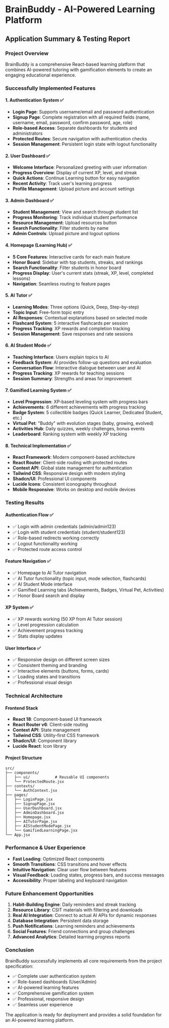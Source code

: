 # BrainBuddy - AI-Powered Learning Platform
## Application Summary & Testing Report

### Project Overview
BrainBuddy is a comprehensive React-based learning platform that combines AI-powered tutoring with gamification elements to create an engaging educational experience.

### Successfully Implemented Features

#### 1. Authentication System ✅
- **Login Page**: Supports username/email and password authentication
- **Signup Page**: Complete registration with all required fields (name, username, email, password, confirm password, age, role)
- **Role-based Access**: Separate dashboards for students and administrators
- **Protected Routes**: Secure navigation with authentication checks
- **Session Management**: Persistent login state with logout functionality

#### 2. User Dashboard ✅
- **Welcome Interface**: Personalized greeting with user information
- **Progress Overview**: Display of current XP, level, and streak
- **Quick Actions**: Continue Learning button for easy navigation
- **Recent Activity**: Track user's learning progress
- **Profile Management**: Upload picture and account settings

#### 3. Admin Dashboard ✅
- **Student Management**: View and search through student list
- **Progress Monitoring**: Track individual student performance
- **Resource Management**: Upload resources button
- **Search Functionality**: Filter students by name
- **Admin Controls**: Upload picture and logout options

#### 4. Homepage (Learning Hub) ✅
- **5 Core Features**: Interactive cards for each main feature
- **Honor Board**: Sidebar with top students, streaks, and rankings
- **Search Functionality**: Filter students in honor board
- **Progress Display**: User's current stats (streak, XP, level, completed lessons)
- **Navigation**: Seamless routing to feature pages

#### 5. AI Tutor ✅
- **Learning Modes**: Three options (Quick, Deep, Step-by-step)
- **Topic Input**: Free-form topic entry
- **AI Responses**: Contextual explanations based on selected mode
- **Flashcard System**: 5 interactive flashcards per session
- **Progress Tracking**: XP rewards and completion tracking
- **Session Management**: Save responses and rate sessions

#### 6. AI Student Mode ✅
- **Teaching Interface**: Users explain topics to AI
- **Feedback System**: AI provides follow-up questions and evaluation
- **Conversation Flow**: Interactive dialogue between user and AI
- **Progress Tracking**: XP rewards for teaching sessions
- **Session Summary**: Strengths and areas for improvement

#### 7. Gamified Learning System ✅
- **Level Progression**: XP-based leveling system with progress bars
- **Achievements**: 6 different achievements with progress tracking
- **Badge System**: 5 collectible badges (Quick Learner, Dedicated Student, etc.)
- **Virtual Pet**: "Buddy" with evolution stages (baby, growing, evolved)
- **Activities Hub**: Daily quizzes, weekly challenges, bonus events
- **Leaderboard**: Ranking system with weekly XP tracking

#### 8. Technical Implementation ✅
- **React Framework**: Modern component-based architecture
- **React Router**: Client-side routing with protected routes
- **Context API**: Global state management for authentication
- **Tailwind CSS**: Responsive design with modern styling
- **Shadcn/UI**: Professional UI components
- **Lucide Icons**: Consistent iconography throughout
- **Mobile Responsive**: Works on desktop and mobile devices

### Testing Results

#### Authentication Flow ✅
- ✅ Login with admin credentials (admin/admin123)
- ✅ Login with student credentials (student/student123)
- ✅ Role-based redirects working correctly
- ✅ Logout functionality working
- ✅ Protected route access control

#### Feature Navigation ✅
- ✅ Homepage to AI Tutor navigation
- ✅ AI Tutor functionality (topic input, mode selection, flashcards)
- ✅ AI Student Mode interface
- ✅ Gamified Learning tabs (Achievements, Badges, Virtual Pet, Activities)
- ✅ Honor Board search and display

#### XP System ✅
- ✅ XP rewards working (50 XP from AI Tutor session)
- ✅ Level progression calculation
- ✅ Achievement progress tracking
- ✅ Stats display updates

#### User Interface ✅
- ✅ Responsive design on different screen sizes
- ✅ Consistent theming and branding
- ✅ Interactive elements (buttons, forms, cards)
- ✅ Loading states and transitions
- ✅ Professional visual design

### Technical Architecture

#### Frontend Stack
- **React 18**: Component-based UI framework
- **React Router v6**: Client-side routing
- **Context API**: State management
- **Tailwind CSS**: Utility-first CSS framework
- **Shadcn/UI**: Component library
- **Lucide React**: Icon library

#### Project Structure
```
src/
├── components/
│   ├── ui/           # Reusable UI components
│   └── ProtectedRoute.jsx
├── contexts/
│   └── AuthContext.jsx
├── pages/
│   ├── LoginPage.jsx
│   ├── SignupPage.jsx
│   ├── UserDashboard.jsx
│   ├── AdminDashboard.jsx
│   ├── Homepage.jsx
│   ├── AITutorPage.jsx
│   ├── AIStudentModePage.jsx
│   └── GamifiedLearningPage.jsx
└── App.jsx
```

### Performance & User Experience
- **Fast Loading**: Optimized React components
- **Smooth Transitions**: CSS transitions and hover effects
- **Intuitive Navigation**: Clear user flow between features
- **Visual Feedback**: Loading states, progress bars, and success messages
- **Accessibility**: Proper labeling and keyboard navigation

### Future Enhancement Opportunities
1. **Habit-Building Engine**: Daily reminders and streak tracking
2. **Resource Library**: CSIT materials with filtering and downloads
3. **Real AI Integration**: Connect to actual AI APIs for dynamic responses
4. **Database Integration**: Persistent data storage
5. **Push Notifications**: Learning reminders and achievements
6. **Social Features**: Friend connections and group challenges
7. **Advanced Analytics**: Detailed learning progress reports

### Conclusion
BrainBuddy successfully implements all core requirements from the project specification:
- ✅ Complete user authentication system
- ✅ Role-based dashboards (User/Admin)
- ✅ AI-powered learning features
- ✅ Comprehensive gamification system
- ✅ Professional, responsive design
- ✅ Seamless user experience

The application is ready for deployment and provides a solid foundation for an AI-powered learning platform.

